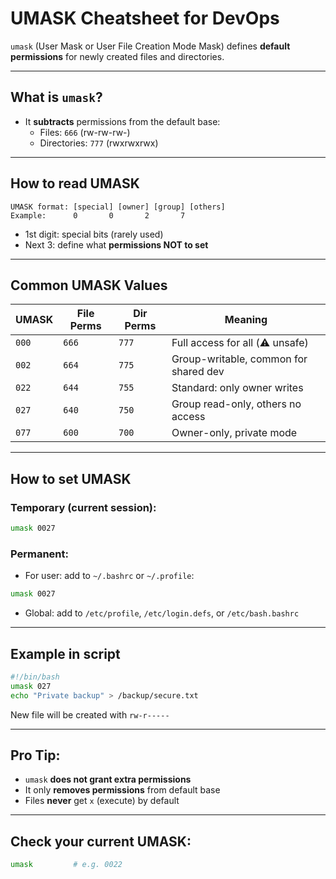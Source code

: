 # UMASK Cheatsheet for DevOps

`umask` (User Mask or User File Creation Mode Mask) defines **default permissions** for newly created files and directories.

---

## What is `umask`?

- It **subtracts** permissions from the default base:
  - Files: `666` (rw-rw-rw-)
  - Directories: `777` (rwxrwxrwx)

---

## How to read UMASK

```
UMASK format: [special] [owner] [group] [others]
Example:      0       0       2       7
```

- 1st digit: special bits (rarely used)
- Next 3: define what **permissions NOT to set**

---

## Common UMASK Values

| UMASK | File Perms | Dir Perms | Meaning                            |
|--------|-------------|-------------|------------------------------------|
| `000`  | `666`      | `777`      | Full access for all (⚠️ unsafe)    |
| `002`  | `664`      | `775`      | Group-writable, common for shared dev |
| `022`  | `644`      | `755`      | Standard: only owner writes        |
| `027`  | `640`      | `750`      | Group read-only, others no access  |
| `077`  | `600`      | `700`      | Owner-only, private mode           |

---

## How to set UMASK

### Temporary (current session):
```bash
umask 0027
```

### Permanent:

- For user: add to `~/.bashrc` or `~/.profile`:
```bash
umask 0027
```

- Global: add to `/etc/profile`, `/etc/login.defs`, or `/etc/bash.bashrc`

---

## Example in script

```bash
#!/bin/bash
umask 027
echo "Private backup" > /backup/secure.txt
```

New file will be created with `rw-r-----`

---

## Pro Tip:

- `umask` **does not grant extra permissions**
- It only **removes permissions** from default base
- Files **never** get `x` (execute) by default

---

## Check your current UMASK:

```bash
umask         # e.g. 0022
```


